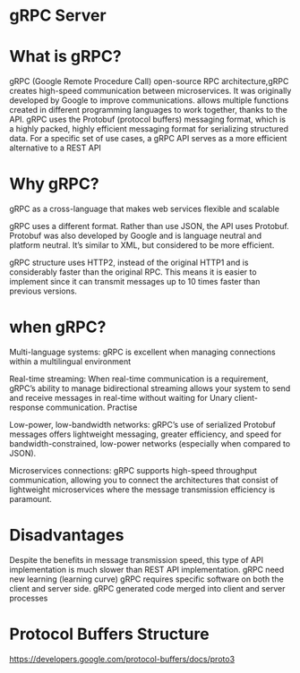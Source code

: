 # gRPC Server


# What is gRPC?

gRPC (Google Remote Procedure Call)
open-source RPC architecture,gRPC creates high-speed communication between microservices. It was originally developed by Google to improve communications.
allows multiple functions created in different programming languages to work together, thanks to the API. 
gRPC uses the Protobuf (protocol buffers) messaging format, which is a highly packed, highly efficient messaging format for serializing structured data. 
For a specific set of use cases, a gRPC API serves as a more efficient alternative to a REST API

# Why gRPC?
gRPC as a cross-language that makes web services flexible and scalable

gRPC uses a different format. Rather than use JSON, the API uses Protobuf. Protobuf was also developed by Google and is language neutral and platform neutral.
It’s similar to XML, but considered to be more efficient. 

gRPC structure uses HTTP2, instead of the original HTTP1 and is considerably faster than the original RPC.
This means it is easier to implement since it can transmit messages up to 10 times faster than previous versions.

# when gRPC?

Multi-language systems: gRPC is excellent when managing connections within a multilingual environment

Real-time streaming: When real-time communication is a requirement, gRPC’s ability to manage bidirectional streaming allows your system to send and receive messages in real-time without waiting for Unary client-response communication. 
Practise

Low-power, low-bandwidth networks: gRPC’s use of serialized Protobuf messages offers lightweight messaging, greater efficiency, and speed for bandwidth-constrained, low-power networks (especially when compared to JSON).

Microservices connections: gRPC supports high-speed throughput communication, allowing you to connect the architectures that consist of lightweight microservices where the message transmission efficiency is paramount. 

# Disadvantages 

Despite the benefits in message transmission speed, this type of API implementation is much slower than REST API implementation.
gRPC need new learning (learning curve) 
gRPC requires specific software on both the client and server side. gRPC generated code merged into client and server processes
 
 
# Protocol Buffers Structure
https://developers.google.com/protocol-buffers/docs/proto3

